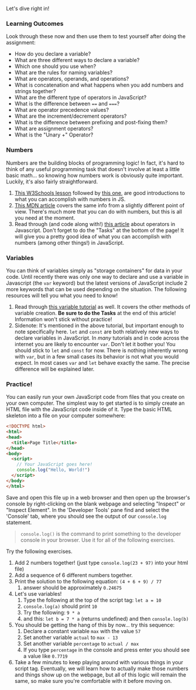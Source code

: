Let's dive right in!

### Learning Outcomes
Look through these now and then use them to test yourself after doing the assignment:

* How do you declare a variable?
* What are three different ways to declare a variable?
* Which one should you use when?
* What are the rules for naming variables?
* What are operators, operands, and operations?
* What is concatenation and what happens when you add numbers and strings together?
* What are the different type of operators in JavaScript?
* What is the difference between `==` and `===`?
* What are operator precedence values?
* What are the increment/decrement operators?
* What is the difference between prefixing and post-fixing them?
* What are assignment operators?
* What is the "Unary +" Operator?

### Numbers

Numbers are the building blocks of programming logic!  In fact, it's hard to think of any useful programming task that doesn't involve at least a little basic math... so knowing how numbers work is obviously quite important.  Luckily, it's also fairly straightforward.

1. [This W3Schools lesson](https://www.w3schools.com/js/js_numbers.asp) followed by [this one](https://www.w3schools.com/js/js_arithmetic.asp), are good introductions to what you can accomplish with numbers in JS.
2. [This MDN article](https://developer.mozilla.org/en-US/docs/Learn/JavaScript/First_steps/Math) covers the same info from a slightly different point of view. There's much more that you can do with numbers, but this is all you need at the moment.
3. Read through \(and code along with!\) [this article](http://javascript.info/operators) about operators in Javascript.  Don't forget to do the "Tasks" at the bottom of the page!  It will give you a pretty good idea of what you can accomplish with numbers (among other things!) in JavaScript.

### Variables

You can think of variables simply as "storage containers" for data in your code.  Until recently there was only one way to declare and use a variable in Javascript (the `var` keyword) but the latest versions of JavaScript include 2 more keywords that can be used depending on the situation. The following resources will tell you what you need to know!

1. Read through [this variable tutorial](http://javascript.info/variables) as well. It covers the other methods of variable creation.  __Be sure to do the Tasks__ at the end of this article!  Information won't stick without practice!
2. Sidenote:  It's mentioned in the above tutorial, but important enough to note specifically here.  `let` and `const` are both relatively new ways to declare variables in JavaScript.  In _many_ tutorials and in code across the internet you are likely to encounter `var`. Don't let it bother you!  You should stick to `let` and `const` for now. There is nothing inherently wrong with `var`, but in a few small cases its behavior is not what you would expect.  In most cases `var` and `let` behave exactly the same. The precise difference will be explained later.

### Practice!

You can easily run your own JavaScript code from files that you create on your own computer.  The simplest way to get started is to simply create an HTML file with the JavaScript code inside of it.  Type the basic HTML skeleton into a file on your computer somewhere:

~~~html
<!DOCTYPE html>
<html>
<head>
  <title>Page Title</title>
</head>
<body>
  <script>
 	// Your JavaScript goes here!
    console.log("Hello, World!")
  </script>
</body>
</html>
~~~

Save and open this file up in a web browser and then open up the browser's console by right-clicking on the blank webpage and selecting "Inspect" or "Inspect Element".  In the 'Developer Tools' pane find and select the 'Console' tab, where you should see the output of our `console.log` statement.

> `console.log()` is the command to print something to the developer console in your browser.  Use it for all of the following exercises.

Try the following exercises.

1. Add 2 numbers together! (just type  `console.log(23 + 97)`   into your html file)
2. Add a sequence of 6 different numbers together.
3. Print the solution to the following equation: `(4 + 6 + 9) / 77`
   1. answer should be approximately `0.24675`
4. Let's use variables!
   1. Type the following at the top of the script tag: `let a = 10`
   2. `console.log(a)` should print `10`
   3. Try the following: `9 * a`
   4. and this: `let b = 7 * a` (returns undefined) and then `console.log(b)`
5. You should be getting the hang of this by now... try this sequence:
   1. Declare a constant variable `max` with the value `57`
   2. Set another variable `actual` to `max - 13`
   3. Set another variable `percentage` to `actual / max`
   4. If you type `percentage` in the console and press enter you should see a value like `0.7719`
6. Take a few minutes to keep playing around with various things in your script tag.  Eventually, we will learn how to actually make those numbers and things show up on the webpage, but all of this logic will remain the same, so make sure you're comfortable with it before moving on.
